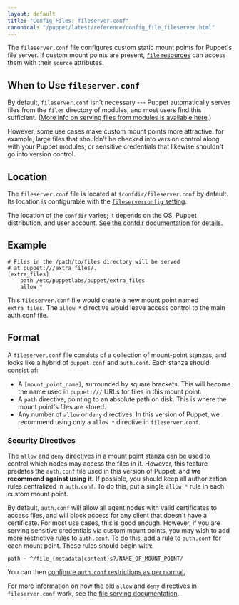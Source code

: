 ```yaml
---
layout: default
title: "Config Files: fileserver.conf"
canonical: "/puppet/latest/reference/config_file_fileserver.html"
---
```


[file]: /puppet/3.7/reference/type.html#file
[module_files]: ./modules_fundamentals.html#files
[fileserverconfig]: /puppet/3.7/reference/configuration.html#fileserverconfig
[auth_conf]: ./config_file_auth.html

The `fileserver.conf` file configures custom static mount points for Puppet's file server. If custom mount points are present, [`file` resources][file] can access them with their `source` attributes.

## When to Use `fileserver.conf`

By default, `fileserver.conf` isn't necessary --- Puppet automatically serves files from the `files` directory of modules, and most users find this sufficient. ([More info on serving files from modules is available here][module_files].)

However, some use cases make custom mount points more attractive: for example, large files that shouldn't be checked into version control along with your Puppet modules, or sensitive credentials that likewise shouldn't go into version control.

## Location

The `fileserver.conf` file is located at `$confdir/fileserver.conf` by default. Its location is configurable with the [`fileserverconfig` setting][fileserverconfig].

The location of the `confdir` varies; it depends on the OS, Puppet distribution, and user account. [See the confdir documentation for details.][confdir]

[confdir]: ./dirs_confdir.html

## Example

    # Files in the /path/to/files directory will be served
    # at puppet:///extra_files/.
    [extra_files]
        path /etc/puppetlabs/puppet/extra_files
        allow *

This `fileserver.conf` file would create a new mount point named `extra_files`. The `allow *` directive would leave access control to the main auth.conf file.

## Format

A `fileserver.conf` file consists of a collection of mount-point stanzas, and looks like a hybrid of `puppet.conf` and `auth.conf`. Each stanza should consist of:

* A `[mount_point_name]`, surrounded by square brackets. This will become the name used in `puppet:///` URLs for files in this mount point.
* A `path` directive, pointing to an absolute path on disk. This is where the mount point's files are stored.
* Any number of `allow` or `deny` directives. In this version of Puppet, we recommend using only a `allow *` directive in `fileserver.conf`.

### Security Directives

The `allow` and `deny` directives in a mount point stanza can be used to control which nodes may access the files in it. However, this feature predates the `auth.conf` file used in this version of Puppet, and **we recommend against using it.** If possible, you should keep all authorization rules centralized in `auth.conf`. To do this, put a single `allow *` rule in each custom mount point.

By default, `auth.conf` will allow all agent nodes with valid certificates to access files, and will block access for any client that doesn't have a certificate. For most use cases, this is good enough. However, if you are serving sensitive credentials via custom mount points, you may wish to add more restrictive rules to `auth.conf`. To do this, add a rule to `auth.conf` for each mount point. These rules should begin with:

    path ~ ^/file_(metadata|content)s?/NAME_OF_MOUNT_POINT/

You can then [configure `auth.conf` restrictions as per normal.][auth_conf]

For more information on how the old `allow` and `deny` directives in `fileserver.conf` work, see the [file serving documentation](/guides/file_serving.html).

